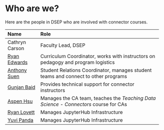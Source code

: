 # Who are we?

Here are the people in DSEP who are involved with connector courses.

| Name | Role |
| :--- | :--- |
| Cathryn Carson | Faculty Lead, DSEP |
| [Ryan Edwards](mailto:ryanedw@berkeley.edu) | Curriculum Coordinator, works with instructors on pedagogy and program logistics |
| [Anthony Suen](mailto:anthonysuen@berkeley.edu) | Student Relations Coordinator, manages student teams and connect to other programs |
| [Gunjan Baid](mailto:gunjan_baid@berkeley.edu) | Provides technical support for connector instructors |
| [Aspen Hsu](/aspenhsu@berkeley.edu) | Manages the CA team, teaches the _Teaching Data Science - Connectors_ course for CAs |
| [Ryan Lovett](mailto:rylo@berkeley.edu) | Manages JupyterHub Infrastructure |
| [Yuvi Panda](mailto:yuvipanda@berkeley.edu) | Manages JupyterHub Infrastructure |



